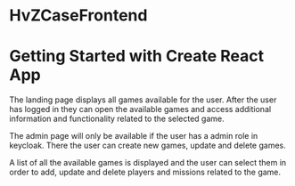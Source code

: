 # HvZCaseFrontend

# Getting Started with Create React App

The landing page displays all games available for the user. After the user has logged in they can open the available games and access additional information and functionality related to the selected game.

The admin page will only be available if the user has a admin role in keycloak. There the user can create new games, update and delete games. 

A list of all the available games is displayed and the user can select them in order to add, update and delete players and missions related to the game.
